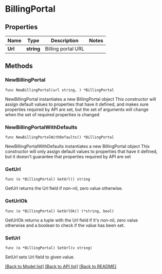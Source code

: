 # BillingPortal

## Properties

Name | Type | Description | Notes
------------ | ------------- | ------------- | -------------
**Url** | **string** | Billing portal URL |

## Methods

### NewBillingPortal

`func NewBillingPortal(url string, ) *BillingPortal`

NewBillingPortal instantiates a new BillingPortal object
This constructor will assign default values to properties that have it defined,
and makes sure properties required by API are set, but the set of arguments
will change when the set of required properties is changed

### NewBillingPortalWithDefaults

`func NewBillingPortalWithDefaults() *BillingPortal`

NewBillingPortalWithDefaults instantiates a new BillingPortal object
This constructor will only assign default values to properties that have it defined,
but it doesn't guarantee that properties required by API are set

### GetUrl

`func (o *BillingPortal) GetUrl() string`

GetUrl returns the Url field if non-nil, zero value otherwise.

### GetUrlOk

`func (o *BillingPortal) GetUrlOk() (*string, bool)`

GetUrlOk returns a tuple with the Url field if it's non-nil, zero value otherwise
and a boolean to check if the value has been set.

### SetUrl

`func (o *BillingPortal) SetUrl(v string)`

SetUrl sets Url field to given value.



[[Back to Model list]](../README.md#documentation-for-models) [[Back to API list]](../README.md#documentation-for-api-endpoints) [[Back to README]](../README.md)
